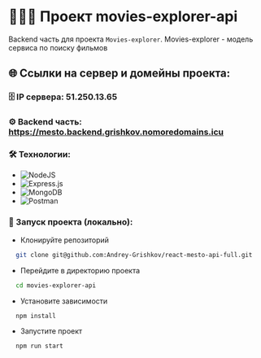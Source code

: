 # 👨🏻‍💻 Проект movies-explorer-api

Backend часть для проекта `Movies-explorer`.
Movies-explorer - модель сервиса по поиску фильмов

## 🌐 Ссылки на сервер и домейны проекта:
### 🗄️ IP сервера: 51.250.13.65
### ⚙️ Backend часть: https://mesto.backend.grishkov.nomoredomains.icu

### 🛠️ Технологии:

+ ![NodeJS](https://img.shields.io/badge/node.js-6DA55F?style=for-the-badge&logo=node.js&logoColor=white)
+ ![Express.js](https://img.shields.io/badge/express.js-%23404d59.svg?style=for-the-badge&logo=express&logoColor=%2361DAFB)
+ ![MongoDB](https://img.shields.io/badge/MongoDB-%234ea94b.svg?style=for-the-badge&logo=mongodb&logoColor=white)
+ ![Postman](https://img.shields.io/badge/Postman-FF6C37?style=for-the-badge&logo=postman&logoColor=white)

### 🚀 Запуск проекта (локально):

- Клонируйте репозиторий

```bash
  git clone git@github.com:Andrey-Grishkov/react-mesto-api-full.git
```

- Перейдите в директорию проекта

```bash
  cd movies-explorer-api
```

- Установите зависимости

```bash
  npm install
```

- Запустите проект

```bash
  npm run start
```
